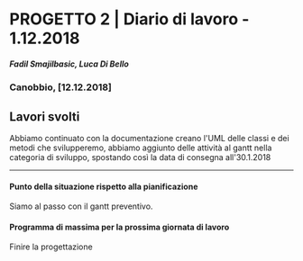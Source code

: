 # PROGETTO 2 | Diario di lavoro - 1.12.2018
##### Fadil Smajilbasic, Luca Di Bello
### Canobbio, [12.12.2018]

## Lavori svolti

Abbiamo continuato con la documentazione creano l'UML delle classi e dei metodi che svilupperemo, abbiamo aggiunto delle attività al gantt nella categoria di sviluppo, spostando così la data di consegna all'30.1.2018


<!-- #### Problemi riscontrati e soluzioni adottate -->

---
#### Punto della situazione rispetto alla pianificazione
Siamo al passo con il gantt preventivo.

#### Programma di massima per la prossima giornata di lavoro
Finire la progettazione